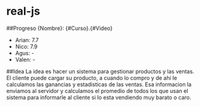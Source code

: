 # real-js

##Progreso
{Nombre}: {#Curso}.{#Video}

* Arian: 7.7
* Nico: 7.9
* Agus: -
* Valen: -

##Idea
La idea es hacer un sistema para gestionar productos y las ventas. El cliente puede cargar su producto, a cuando lo compro y de ahi le calculamos las ganancias y estadisticas de las ventas. Esa informacion la enviamos al servidor y calculamos el promedio de todos los que usan el sistema para informarle al cliente si lo esta vendiendo muy barato o caro.
